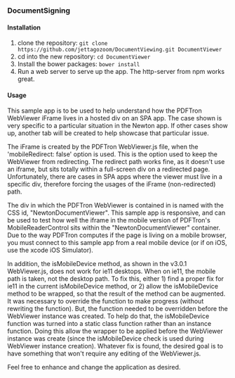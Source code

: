 ### DocumentSigning

#### Installation

1. clone the repository: `git clone https://github.com/jettagozoom/DocumentViewing.git DocumentViewer`
1. cd into the new repository: `cd DocumentViewer`
1. Install the bower packages: `bower install`
1. Run a web server to serve up the app. The http-server from npm works great.

#### Usage

This sample app is to be used to help understand how the PDFTron WebViewer iFrame lives in a
hosted div on an SPA app. The case shown is very specific to a particular situation in the
Newton app. If other cases show up, another tab will be created to help showcase that particular issue.</p>

The iFrame is created by the PDFTron WebViewer.js file, when the 'mobileRedirect: false'
option is used. This is the option used to keep the WebViewer from redirecting. The redirect
path works fine, as it doesn't use an iframe, but sits totally within a full-screen div on
a redirected page. Unfortunately, there are cases in SPA apps where the viewer must live in
a specific div, therefore forcing the usages of the iFrame (non-redirected) path.</p>

The div in which the PDFTron WebViewer is contained in is named with the CSS id,
"NewtonDocumentViewer". This sample app is responsive, and can be used to test how well the
iframe in the mobile version of PDFTron's MobileReaderControl sits within the "NewtonDocumentViewer"
container. Due to the way PDFTron computes if the page is living on a mobile browser, you
must connect to this sample app from a real mobile device (or if on iOS, use the xcode iOS Simulator).</p>

In addition, the isMobileDevice method, as shown in the v3.0.1 WebViewer.js, does not work
for ie11 desktops. When on ie11, the mobile path is taken, not the desktop path.
To fix this, either 1) find a proper fix for ie11 in the current isMobileDevice method,
or 2) allow the isMobileDevice method to be wrapped, so that the result of the method can be
augmented. It was necessary to override the function to make progress (without rewriting the function).
But, the function needed to be overridden before the WebViewer instance was created.
To help do that, the isMobileDevice function was turned into a static class function rather
than an instance function. Doing this allow the wrapper to be applied before the WebViewer instance was create
(since the isMobileDevice check is used during WebViewer instance creation). Whatever fix is found,
the desired goal is to have something that won't require any editing of the WebViewer.js.</p>

Feel free to enhance and change the application as desired.

